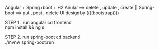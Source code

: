 Angular + Spring+boot + H2
Anular ==> delete , update , create || Spring-boot ==> put , post , delete 
UI design by ((((bootstrap))))

STEP 1 . run angular 
cd frontend  \
npm install  && ng s

STEP 2. run spring-boot
cd backend \
./mvnw spring-boot:run
